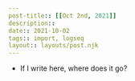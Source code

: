 ```yaml
---
post-title:: [[Oct 2nd, 2021]]
description:: 
date:: 2021-10-02 
tags:: import, logseq
layout:: layouts/post.njk
---
```

- If I write here, where does it go?
